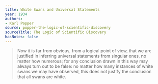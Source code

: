 ```yaml
---
title: White Swans and Universal Statements
year: 1934
authors:
- Karl Popper
source: popper-the-logic-of-scientific-discovery
sourceTitle: The Logic of Scientific Discovery
hasNotes: false
---
```


> Now it is far from obvious, from a logical point of view, that we are justified in inferring universal statements from singular ones, no matter how numerous; for any conclusion drawn in this way may always turn out to be false: no matter how many instances of white swans we may have observed, this does not justify the conclusion that all swans are white.

